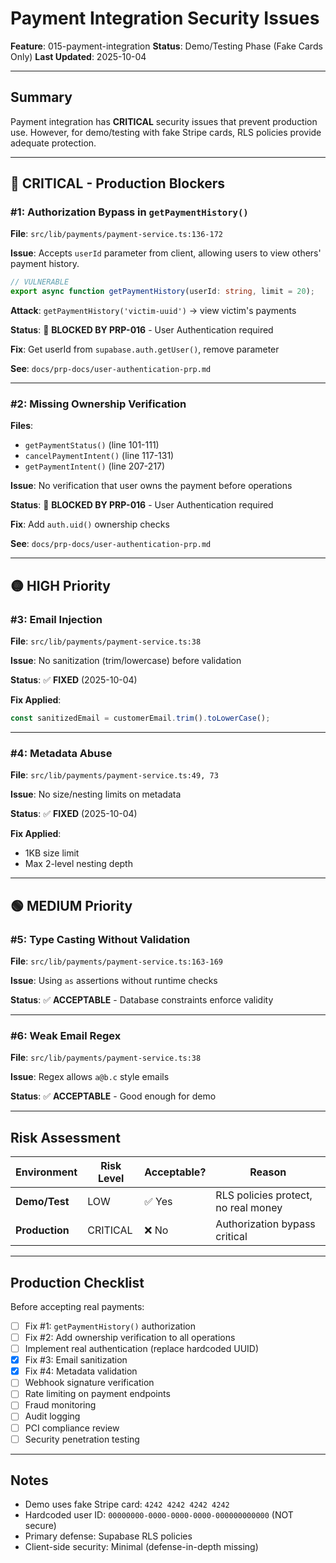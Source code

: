 # Payment Integration Security Issues

**Feature**: 015-payment-integration
**Status**: Demo/Testing Phase (Fake Cards Only)
**Last Updated**: 2025-10-04

---

## Summary

Payment integration has **CRITICAL** security issues that prevent production use. However, for demo/testing with fake Stripe cards, RLS policies provide adequate protection.

---

## 🔴 CRITICAL - Production Blockers

### #1: Authorization Bypass in `getPaymentHistory()`

**File**: `src/lib/payments/payment-service.ts:136-172`

**Issue**: Accepts `userId` parameter from client, allowing users to view others' payment history.

```typescript
// VULNERABLE
export async function getPaymentHistory(userId: string, limit = 20);
```

**Attack**: `getPaymentHistory('victim-uuid')` → view victim's payments

**Status**: 🚧 **BLOCKED BY PRP-016** - User Authentication required

**Fix**: Get userId from `supabase.auth.getUser()`, remove parameter

**See**: `docs/prp-docs/user-authentication-prp.md`

---

### #2: Missing Ownership Verification

**Files**:

- `getPaymentStatus()` (line 101-111)
- `cancelPaymentIntent()` (line 117-131)
- `getPaymentIntent()` (line 207-217)

**Issue**: No verification that user owns the payment before operations

**Status**: 🚧 **BLOCKED BY PRP-016** - User Authentication required

**Fix**: Add `auth.uid()` ownership checks

**See**: `docs/prp-docs/user-authentication-prp.md`

---

## 🟡 HIGH Priority

### #3: Email Injection

**File**: `src/lib/payments/payment-service.ts:38`

**Issue**: No sanitization (trim/lowercase) before validation

**Status**: ✅ **FIXED** (2025-10-04)

**Fix Applied**:

```typescript
const sanitizedEmail = customerEmail.trim().toLowerCase();
```

---

### #4: Metadata Abuse

**File**: `src/lib/payments/payment-service.ts:49, 73`

**Issue**: No size/nesting limits on metadata

**Status**: ✅ **FIXED** (2025-10-04)

**Fix Applied**:

- 1KB size limit
- Max 2-level nesting depth

---

## 🟢 MEDIUM Priority

### #5: Type Casting Without Validation

**File**: `src/lib/payments/payment-service.ts:163-169`

**Issue**: Using `as` assertions without runtime checks

**Status**: ✅ **ACCEPTABLE** - Database constraints enforce validity

---

### #6: Weak Email Regex

**File**: `src/lib/payments/payment-service.ts:38`

**Issue**: Regex allows `a@b.c` style emails

**Status**: ✅ **ACCEPTABLE** - Good enough for demo

---

## Risk Assessment

| Environment    | Risk Level | Acceptable? | Reason                              |
| -------------- | ---------- | ----------- | ----------------------------------- |
| **Demo/Test**  | LOW        | ✅ Yes      | RLS policies protect, no real money |
| **Production** | CRITICAL   | ❌ No       | Authorization bypass critical       |

---

## Production Checklist

Before accepting real payments:

- [ ] Fix #1: `getPaymentHistory()` authorization
- [ ] Fix #2: Add ownership verification to all operations
- [ ] Implement real authentication (replace hardcoded UUID)
- [x] Fix #3: Email sanitization
- [x] Fix #4: Metadata validation
- [ ] Webhook signature verification
- [ ] Rate limiting on payment endpoints
- [ ] Fraud monitoring
- [ ] Audit logging
- [ ] PCI compliance review
- [ ] Security penetration testing

---

## Notes

- Demo uses fake Stripe card: `4242 4242 4242 4242`
- Hardcoded user ID: `00000000-0000-0000-0000-000000000000` (NOT secure)
- Primary defense: Supabase RLS policies
- Client-side security: Minimal (defense-in-depth missing)
